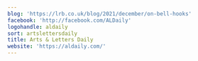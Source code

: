 ```yaml
---
blog: 'https://lrb.co.uk/blog/2021/december/on-bell-hooks'
facebook: 'http://facebook.com/ALDaily'
logohandle: aldaily
sort: artslettersdaily
title: Arts & Letters Daily
website: 'https://aldaily.com/'
---
```

